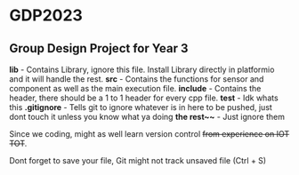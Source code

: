 # GDP2023
## Group Design Project for Year 3

**lib** - Contains Library, ignore this file. Install Library directly in platformio and it will handle the rest.
**src** - Contains the functions for sensor and component as well as the main execution file.
**include** - Contains the header, there should be a 1 to 1 header for every cpp file.
**test** - Idk whats this
**.gitignore** - Tells git to ignore whatever is in here to be pushed, just dont touch it unless you know what ya doing
**the rest~~** - Just ignore them

Since we coding, might as well learn version control ~~from experience on IOT TOT~~.

Dont forget to save your file, Git might not track unsaved file (Ctrl + S)